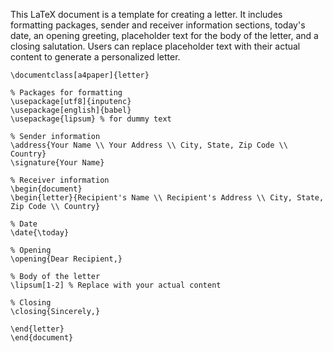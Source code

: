 This LaTeX document is a template for creating a letter. It includes formatting packages, sender and receiver information sections, today's date, an opening greeting, placeholder text for the body of the letter, and a closing salutation. Users can replace placeholder text with their actual content to generate a personalized letter.

```
\documentclass[a4paper]{letter}

% Packages for formatting
\usepackage[utf8]{inputenc}
\usepackage[english]{babel}
\usepackage{lipsum} % for dummy text

% Sender information
\address{Your Name \\ Your Address \\ City, State, Zip Code \\ Country}
\signature{Your Name}

% Receiver information
\begin{document}
\begin{letter}{Recipient's Name \\ Recipient's Address \\ City, State, Zip Code \\ Country}

% Date
\date{\today}

% Opening
\opening{Dear Recipient,}

% Body of the letter
\lipsum[1-2] % Replace with your actual content

% Closing
\closing{Sincerely,}

\end{letter}
\end{document}
